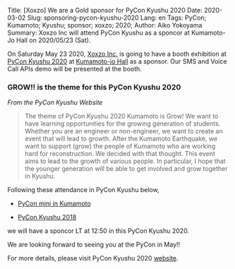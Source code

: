 Title: [Xoxzo] We are a Gold sponsor for PyCon Kyushu 2020
Date: 2020-03-02
Slug: sponsoring-pycon-kyushu-2020
Lang: en
Tags: PyCon; Kumamoto; Kyushu; sponsor; xoxzo; 2020;
Author: Aiko Yokoyama
Summary: Xoxzo Inc will attend PyCon Kyushu as a sponcor at Kumamoto-Jo Hall on 2020/05/23 (Sat).


On Saturday May 23 2020, [Xoxzo Inc.](https://info.xoxzo.com/) is going to have a booth exhibition at [PyCon Kyushu 2020](https://kyushu.pycon.jp/2020/)
at [Kumamoto-jo Hall](https://www.kumamoto-jo-hall.jp/en/) as a sponsor.
Our SMS and Voice Call APIs demo will be presented at the booth.

### GROW!! is the theme for this PyCon Kyushu 2020
_From the PyCon Kyushu Website_
>The theme of PyCon Kyushu 2020 Kumamoto is Grow! 
>We want to have learning opportunities for the growing generation of students. 
>Whether you are an engineer or non-engineer, we want to create an event that will lead to growth. 
>After the Kumamoto Earthquake, we want to support (grow) the people of Kumamoto who are working hard for reconstruction. 
>We decided with that thought. This event aims to lead to the growth of various people. 
>In particular, I hope that the younger generation will be able to get involved and grow together in Kyushu.

Following these attendance in PyCon Kyushu below,

- [PyCon mini in Kumamoto](https://blog.xoxzo.com/ja/2017/04/27/pycon-kumamoto-2017-report/)

- [PyCon Kyushu 2018](https://blog.xoxzo.com/ja/2018/07/11/pycon-kyushu-2018-report/)

we will have a sponcor LT at 12:50 in this PyCon Kyushu 2020.

We are looking forward to seeing you at the PyCon in May!!

For more details, please visit PyCon Kyushu 2020 [website](http://kyushu.pycon.jp/2020/).
